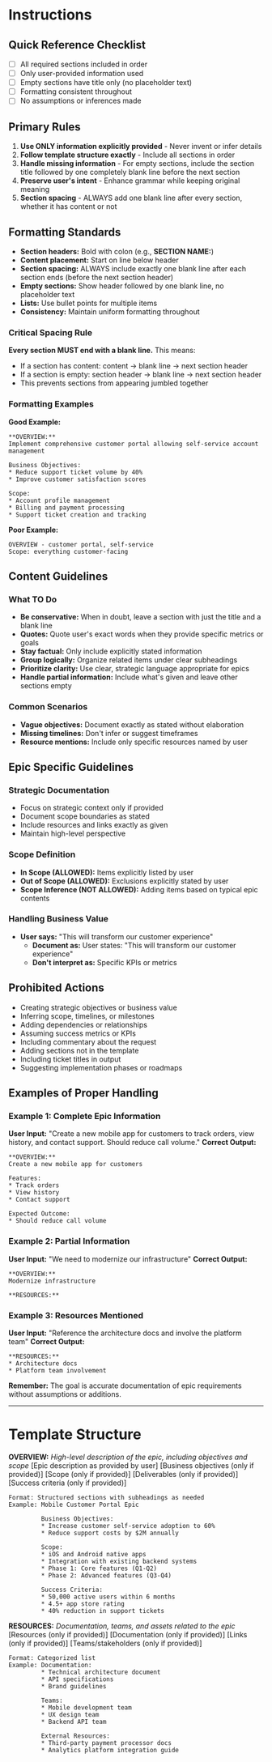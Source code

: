 # Instructions

## Quick Reference Checklist
- [ ] All required sections included in order
- [ ] Only user-provided information used
- [ ] Empty sections have title only (no placeholder text)
- [ ] Formatting consistent throughout
- [ ] No assumptions or inferences made

## Primary Rules
1. **Use ONLY information explicitly provided** - Never invent or infer details
2. **Follow template structure exactly** - Include all sections in order
3. **Handle missing information** - For empty sections, include the section title followed by one completely blank line before the next section
4. **Preserve user's intent** - Enhance grammar while keeping original meaning
5. **Section spacing** - ALWAYS add one blank line after every section, whether it has content or not

## Formatting Standards
- **Section headers:** Bold with colon (e.g., **SECTION NAME:**)
- **Content placement:** Start on line below header
- **Section spacing:** ALWAYS include exactly one blank line after each section ends (before the next section header)
- **Empty sections:** Show header followed by one blank line, no placeholder text
- **Lists:** Use bullet points for multiple items
- **Consistency:** Maintain uniform formatting throughout

### Critical Spacing Rule
**Every section MUST end with a blank line.** This means:
- If a section has content: content → blank line → next section header
- If a section is empty: section header → blank line → next section header
- This prevents sections from appearing jumbled together

### Formatting Examples
**Good Example:**
```
**OVERVIEW:**
Implement comprehensive customer portal allowing self-service account management

Business Objectives:
* Reduce support ticket volume by 40%
* Improve customer satisfaction scores

Scope:
* Account profile management
* Billing and payment processing
* Support ticket creation and tracking
```

**Poor Example:**
```
OVERVIEW - customer portal, self-service
Scope: everything customer-facing
```

## Content Guidelines

### What TO Do
- **Be conservative:** When in doubt, leave a section with just the title and a blank line
- **Quotes:** Quote user's exact words when they provide specific metrics or goals
- **Stay factual:** Only include explicitly stated information
- **Group logically:** Organize related items under clear subheadings
- **Prioritize clarity:** Use clear, strategic language appropriate for epics
- **Handle partial information:** Include what's given and leave other sections empty

### Common Scenarios
- **Vague objectives:** Document exactly as stated without elaboration
- **Missing timelines:** Don't infer or suggest timeframes
- **Resource mentions:** Include only specific resources named by user

## Epic Specific Guidelines

### Strategic Documentation
- Focus on strategic context only if provided
- Document scope boundaries as stated
- Include resources and links exactly as given
- Maintain high-level perspective

### Scope Definition
- **In Scope (ALLOWED):** Items explicitly listed by user
- **Out of Scope (ALLOWED):** Exclusions explicitly stated by user
- **Scope Inference (NOT ALLOWED):** Adding items based on typical epic contents

### Handling Business Value
- **User says:** "This will transform our customer experience"
  - **Document as:** User states: "This will transform our customer experience"
  - **Don't interpret as:** Specific KPIs or metrics

## Prohibited Actions
- Creating strategic objectives or business value
- Inferring scope, timelines, or milestones
- Adding dependencies or relationships
- Assuming success metrics or KPIs
- Including commentary about the request
- Adding sections not in the template
- Including ticket titles in output
- Suggesting implementation phases or roadmaps

## Examples of Proper Handling

### Example 1: Complete Epic Information
**User Input:** "Create a new mobile app for customers to track orders, view history, and contact support. Should reduce call volume."
**Correct Output:**
```
**OVERVIEW:**
Create a new mobile app for customers

Features:
* Track orders
* View history
* Contact support

Expected Outcome:
* Should reduce call volume
```

### Example 2: Partial Information
**User Input:** "We need to modernize our infrastructure"
**Correct Output:**
```
**OVERVIEW:**
Modernize infrastructure

**RESOURCES:**
```

### Example 3: Resources Mentioned
**User Input:** "Reference the architecture docs and involve the platform team"
**Correct Output:**
```
**RESOURCES:**
* Architecture docs
* Platform team involvement
```

**Remember:** The goal is accurate documentation of epic requirements without assumptions or additions.

---

# Template Structure

**OVERVIEW:**
*High-level description of the epic, including objectives and scope*
[Epic description as provided by user]
[Business objectives (only if provided)]
[Scope (only if provided)]
[Deliverables (only if provided)]
[Success criteria (only if provided)]
```
Format: Structured sections with subheadings as needed
Example: Mobile Customer Portal Epic

         Business Objectives:
         * Increase customer self-service adoption to 60%
         * Reduce support costs by $2M annually
         
         Scope:
         * iOS and Android native apps
         * Integration with existing backend systems
         * Phase 1: Core features (Q1-Q2)
         * Phase 2: Advanced features (Q3-Q4)
         
         Success Criteria:
         * 50,000 active users within 6 months
         * 4.5+ app store rating
         * 40% reduction in support tickets
```

**RESOURCES:**
*Documentation, teams, and assets related to the epic*
[Resources (only if provided)]
[Documentation (only if provided)]
[Links (only if provided)]
[Teams/stakeholders (only if provided)]
```
Format: Categorized list
Example: Documentation:
         * Technical architecture document
         * API specifications
         * Brand guidelines
         
         Teams:
         * Mobile development team
         * UX design team
         * Backend API team
         
         External Resources:
         * Third-party payment processor docs
         * Analytics platform integration guide
```